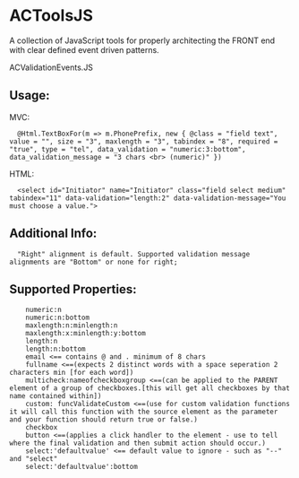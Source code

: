 # ACToolsJS
A collection of JavaScript tools for properly architecting the FRONT end with clear defined event driven patterns.


ACValidationEvents.JS

## Usage:
MVC: 
    
      @Html.TextBoxFor(m => m.PhonePrefix, new { @class = "field text", value = "", size = "3", maxlength = "3", tabindex = "8", required = "true", type = "tel", data_validation = "numeric:3:bottom", data_validation_message = "3 chars <br> (numeric)" })
      
HTML: 
     
      <select id="Initiator" name="Initiator" class="field select medium" tabindex="11" data-validation="length:2" data-validation-message="You must choose a value.">
      
## Additional Info:
      "Right" alignment is default. Supported validation message alignments are "Bottom" or none for right;

 ## Supported Properties:
        numeric:n
        numeric:n:bottom
        maxlength:n:minlength:n
        maxlength:x:minlength:y:bottom
        length:n
        length:n:bottom
        email <== contains @ and . minimum of 8 chars
        fullname <==(expects 2 distinct words with a space seperation 2 characters min [for each word])
        multicheck:nameofcheckboxgroup <==(can be applied to the PARENT element of a group of checkboxes.[this will get all checkboxes by that name contained within])
        custom: funcValidateCustom <==(use for custom validation functions it will call this function with the source element as the parameter and your function should return true or false.)
        checkbox
        button <==(applies a click handler to the element - use to tell where the final validation and then submit action should occur.)
        select:'defaultvalue' <== default value to ignore - such as "--" and "select"
        select:'defaultvalue':bottom
